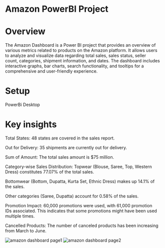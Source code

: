  # Amazon PowerBI Project
 # Overview

The Amazon Dashboard is a Power BI project that provides an overview of various metrics related to products on the Amazon platform. It allows users to analyze and visualize data regarding total sales, sales status, seller count, categories, shipment information, and dates. The dashboard includes interactive graphs, bar charts, search functionality, and tooltips for a comprehensive and user-friendly experience.
# Setup
PowerBi Desktop
# Key insights

Total States: 48 states are covered in the sales report.

Out for Delivery: 35 shipments are currently out for delivery.

Sum of Amount: The total sales amount is $75 million.

Category-wise Sales Distribution:
   Topwear (Blouse, Saree, Top, Western Dress) constitutes 77.07% of the total sales.
   
   Bottomwear (Bottom, Dupatta, Kurta Set, Ethnic Dress) makes up 14.1% of the sales.
   
   Other categories (Saree, Dupatta) account for 0.58% of the sales.
   
Promotion Impact: 60,000 promotions were used, with 61,000 promotion IDs associated. This indicates that some promotions might have been used multiple times.

Cancelled Products: The number of canceled products has been increasing from March to June.
 
![amazon dashboard page1](https://github.com/user-attachments/assets/1b953dcf-2818-427c-aeeb-23e50b84f441)
![amazon dashboard page2](https://github.com/user-attachments/assets/e8b6ecd9-c691-4bf8-ab3c-2d235b2b0d54)
